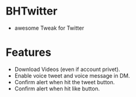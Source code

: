 # BHTwitter
- awesome Tweak for Twitter

# Features
- Download Videos (even if account privet).
- Enable voice tweet and voice message in DM.
- Confirm alert when hit the tweet button.
- Confirm alert when hit like button.

